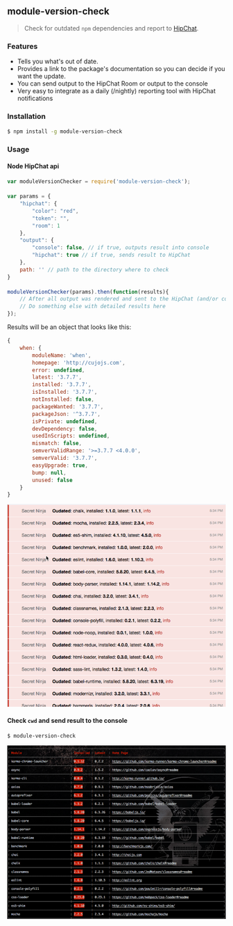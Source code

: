 ## module-version-check

> Check for outdated `npm` dependencies and report to [HipChat](http://hipchat.com/).



### Features
* Tells you what's out of date.
* Provides a link to the package's documentation so you can decide if you want the update.
* You can send output to the HipChat Room or output to the console
* Very easy to integrate as a daily (/nightly) reporting tool with HipChat notifications


### Installation

```bash
$ npm install -g module-version-check
```

### Usage

#### Node HipChat api


```js
var moduleVersionChecker = require('module-version-check');

var params = {
    "hipchat": {
        "color": "red",
        "token": "",
        "room": 1
    },
    "output": {
        "console": false, // if true, outputs result into console
        "hipchat": true // if true, sends result to HipChat
    },
    path: '' // path to the directory where to check
}

moduleVersionChecker(params).then(function(results){
    // After all output was rendered and sent to the HipChat (and/or console)
    // Do something else with detailed results here
});
```

Results will be an object that looks like this:

```js
{ 
    when: { 
        moduleName: 'when',
        homepage: 'http://cujojs.com',
        error: undefined,
        latest: '3.7.7',
        installed: '3.7.7',
        isInstalled: '3.7.7',
        notInstalled: false,
        packageWanted: '3.7.7',
        packageJson: '^3.7.7',
        isPrivate: undefined,
        devDependency: false,
        usedInScripts: undefined,
        mismatch: false,
        semverValidRange: '>=3.7.7 <4.0.0',
        semverValid: '3.7.7',
        easyUpgrade: true,
        bump: null,
        unused: false 
    } 
}
```

![hipchat](https://raw.githubusercontent.com/rinchik/binary/master/docs/module-version-check/hipchat.png)


#### Check `cwd` and send result to the console

```bash
$ module-version-check
```

![console](https://raw.githubusercontent.com/rinchik/binary/master/docs/module-version-check/console.png)


